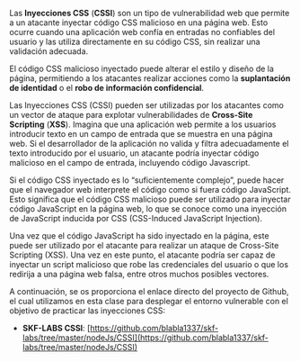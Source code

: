 Las **Inyecciones CSS** (**CSSI**) son un tipo de vulnerabilidad web que permite a un atacante inyectar código CSS malicioso en una página web. Esto ocurre cuando una aplicación web confía en entradas no confiables del usuario y las utiliza directamente en su código CSS, sin realizar una validación adecuada.

El código CSS malicioso inyectado puede alterar el estilo y diseño de la página, permitiendo a los atacantes realizar acciones como la **suplantación de identidad** o el **robo de información confidencial**.

Las Inyecciones CSS (CSSI) pueden ser utilizadas por los atacantes como un vector de ataque para explotar vulnerabilidades de **Cross-Site Scripting** (**XSS**). Imagina que una aplicación web permite a los usuarios introducir texto en un campo de entrada que se muestra en una página web. Si el desarrollador de la aplicación no valida y filtra adecuadamente el texto introducido por el usuario, un atacante podría inyectar código malicioso en el campo de entrada, incluyendo código Javascript.

Si el código CSS inyectado es lo “suficientemente complejo”, puede hacer que el navegador web interprete el código como si fuera código JavaScript. Esto significa que el código CSS malicioso puede ser utilizado para inyectar código JavaScript en la página web, lo que se conoce como una inyección de JavaScript inducida por CSS (CSS-Induced JavaScript Injection).

Una vez que el código JavaScript ha sido inyectado en la página, este puede ser utilizado por el atacante para realizar un ataque de Cross-Site Scripting (XSS). Una vez en este punto, el atacante podría ser capaz de inyectar un script malicioso que robe las credenciales del usuario o que los redirija a una página web falsa, entre otros muchos posibles vectores.

A continuación, se os proporciona el enlace directo del proyecto de Github, el cual utilizamos en esta clase para desplegar el entorno vulnerable con el objetivo de practicar las inyecciones CSS:

- **SKF-LABS CSSI**: [https://github.com/blabla1337/skf-labs/tree/master/nodeJs/CSSI](https://github.com/blabla1337/skf-labs/tree/master/nodeJs/CSSI)